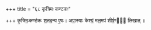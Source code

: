 +++
title = "६८ कृत्रिमः कण्टकः"

+++
कृ॒त्रिमः॒कण्ट॑कः श॒तद॒न्य ए॒षः। अपा॒स्याः केश्यं॒ मल॒मप॑ शीर्ष॒ण्यं᳡ लिखात् ॥
